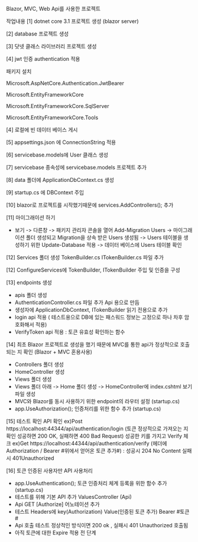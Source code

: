 Blazor, MVC, Web Api를 사용한 프로젝트


작업내용
[1] dotnet core 3.1 프로젝트 생성 (blazor server)

[2] database 프로젝트 생성

[3] 닷넷  클래스 라이브러리 프로젝트 생성

[4] jwt 인증 authentication 적용

패키지 설치

Microsoft.AspNetCore.Authentication.JwtBearer

Microsoft.EntityFrameworkCore

Microsoft.EntityFrameworkCore.SqlServer

Microsoft.EntityFrameworkCore.Tools

[4] 로컬에 빈 데이터 베이스 게시

[5] appsettings.json 에 ConnectionString 적용

[6] servicebase.models에 User 클래스 생성

[7] servicebase 종속성에 servicebase.models 프로젝트 추가

[8] data 폴더에 ApplicationDbContext.cs 생성

[9] startup.cs 에 DBContext 주입

[10] blazor로 프로젝트를 시작했기때문에 services.AddControllers(); 추가

[11] 마이그래이션 하기
- 보기 -> 다른창 -> 패키지 관리자 콘솔을 열어 Add-Migration Users
-> 마이그래이션 폴더 생성되고 Migration을 상속 받은 Users 생성됨
-> Users 테이블을 생성하기 위한 Update-Database 적용 -> 데이터 베이스에 Users 테이블 확인

[12] Services 폴더 생성
TokenBuilder.cs
ITokenBuilder.cs 파일 추가

[12] ConfigureServices에 TokenBuilder, ITokenBuilder 주입 및 인증을 구성

[13] endpoints 생성
- apis 폴더 생성 
- AuthenticationController.cs 파일 추가 Api 용으로 만듬
- 생성자에  ApplicationDbContext, ITokenBuilder 읽기 전용으로 추가
- login api 적용 ( 테스트용으로 DB에 있는 패스워드 정보는 고정으로 하나 차후 암호화해서 적용)
- VerifyToken api 적용 : 토큰 유효성 확인하는 함수


[14] 최초 Blazor 프로젝트로 생성을 했기 때문에 MVC를 통한 api가 정상적으로 호출되는 지 확인 (Blazor + MVC 혼용사용)
- Controllers 폴더 생성
- HomeController 생성
- Views 폴더 생성
- Views 폴더 아래 -> Home 폴더 생성 -> HomeController에 index.cshtml 보기 파일 생성
- MVC와 Blazor를 동시 사용하기 위한 endpoint의 라우터 설정 (startup.cs)
- app.UseAuthorization(); 인증처리를 위한 함수 추가 (startup.cs)

[15] 테스트 확인
API 확인
ex)Post https://localhost:44344/api/authentication/login (토큰 정상적으로 가져오는 지 확인 성공하면 200 OK, 실패하면 400 Bad Request)
성공한 키를 가지고 Verify 체크
ex)Get https://localhost:44344/api/authentication/verify (헤더에 Authorization / Bearer #위에서 얻어온 토큰 추가#)
: 성공시 204 No Content 실패시 401Unauthorized

[16] 토큰 인증된 사용자만 API 사용처리
- app.UseAuthentication(); 토큰 인증처리 체계 등록을 위한 함수 추가 (startup.cs)
- 테스트를 위해 기본 API 추가  ValuesController (Api)
- Api GET [Authorize] 어노테이션 추가
- 테스트 Headers에 key(Authorization) Value(인증된 토큰 추가) Bearer #토큰#
- Api 호출 테스트 정상적인 방식이면 200 ok , 실패시 401 Unauthorized 호출됨
- 아직 토큰에 대한 Expire 적용 전 단계










































